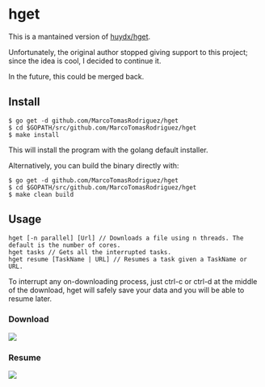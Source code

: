 # hget

This is a mantained version of [huydx/hget](https://github.com/huydx/hget).

Unfortunately, the original author stopped giving support to this project; since the idea is cool, I decided to continue it.

In the future, this could be merged back.

## Install

```
$ go get -d github.com/MarcoTomasRodriguez/hget
$ cd $GOPATH/src/github.com/MarcoTomasRodriguez/hget
$ make install
```

This will install the program with the golang default installer.

Alternatively, you can build the binary directly with:

```
$ go get -d github.com/MarcoTomasRodriguez/hget
$ cd $GOPATH/src/github.com/MarcoTomasRodriguez/hget
$ make clean build
```

## Usage

```
hget [-n parallel] [Url] // Downloads a file using n threads. The default is the number of cores.
hget tasks // Gets all the interrupted tasks.
hget resume [TaskName | URL] // Resumes a task given a TaskName or URL.
```

To interrupt any on-downloading process, just ctrl-c or ctrl-d at the middle of the download, hget will safely save your data and you will be able to resume later.

### Download

![](https://i.gyazo.com/89009c7f02fea8cb4cbf07ee5b75da0a.gif)

### Resume

![](https://i.gyazo.com/caa69808f6377421cb2976f323768dc4.gif)


